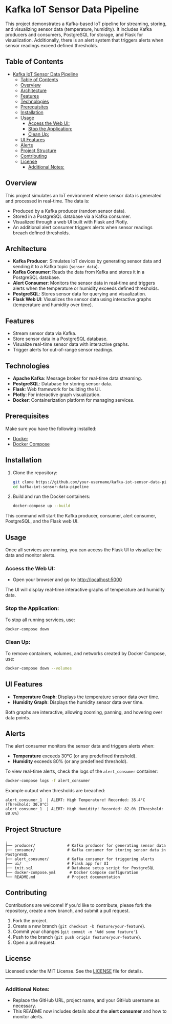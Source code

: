 # Kafka IoT Sensor Data Pipeline

This project demonstrates a Kafka-based IoT pipeline for streaming, storing, and visualizing sensor data (temperature, humidity). It includes Kafka producers and consumers, PostgreSQL for storage, and Flask for visualization. Additionally, there is an alert system that triggers alerts when sensor readings exceed defined thresholds.

## Table of Contents

- [Kafka IoT Sensor Data Pipeline](#kafka-iot-sensor-data-pipeline)
  - [Table of Contents](#table-of-contents)
  - [Overview](#overview)
  - [Architecture](#architecture)
  - [Features](#features)
  - [Technologies](#technologies)
  - [Prerequisites](#prerequisites)
  - [Installation](#installation)
  - [Usage](#usage)
    - [Access the Web UI:](#access-the-web-ui)
    - [Stop the Application:](#stop-the-application)
    - [Clean Up:](#clean-up)
  - [UI Features](#ui-features)
  - [Alerts](#alerts)
  - [Project Structure](#project-structure)
  - [Contributing](#contributing)
  - [License](#license)
    - [Additional Notes:](#additional-notes)

## Overview

This project simulates an IoT environment where sensor data is generated and processed in real-time. The data is:
- Produced by a Kafka producer (random sensor data).
- Stored in a PostgreSQL database via a Kafka consumer.
- Visualized through a web UI built with Flask and Plotly.
- An additional alert consumer triggers alerts when sensor readings breach defined thresholds.

## Architecture

- **Kafka Producer**: Simulates IoT devices by generating sensor data and sending it to a Kafka topic (`sensor_data`).
- **Kafka Consumer**: Reads the data from Kafka and stores it in a PostgreSQL database.
- **Alert Consumer**: Monitors the sensor data in real-time and triggers alerts when the temperature or humidity exceeds defined thresholds.
- **PostgreSQL**: Stores sensor data for querying and visualization.
- **Flask Web UI**: Visualizes the sensor data using interactive graphs (temperature and humidity over time).

## Features

- Stream sensor data via Kafka.
- Store sensor data in a PostgreSQL database.
- Visualize real-time sensor data with interactive graphs.
- Trigger alerts for out-of-range sensor readings.

## Technologies

- **Apache Kafka**: Message broker for real-time data streaming.
- **PostgreSQL**: Database for storing sensor data.
- **Flask**: Web framework for building the UI.
- **Plotly**: For interactive graph visualization.
- **Docker**: Containerization platform for managing services.

## Prerequisites

Make sure you have the following installed:

- [Docker](https://www.docker.com/)
- [Docker Compose](https://docs.docker.com/compose/)

## Installation

1. Clone the repository:

   ```bash
   git clone https://github.com/your-username/kafka-iot-sensor-data-pipeline.git
   cd kafka-iot-sensor-data-pipeline
   ```

2. Build and run the Docker containers:

   ```bash
   docker-compose up --build
   ```

This command will start the Kafka producer, consumer, alert consumer, PostgreSQL, and the Flask web UI.

## Usage

Once all services are running, you can access the Flask UI to visualize the data and monitor alerts.

### Access the Web UI:

- Open your browser and go to: [http://localhost:5000](http://localhost:5000)

The UI will display real-time interactive graphs of temperature and humidity data.

### Stop the Application:

To stop all running services, use:

```bash
docker-compose down
```

### Clean Up:

To remove containers, volumes, and networks created by Docker Compose, use:

```bash
docker-compose down --volumes
```

## UI Features

- **Temperature Graph**: Displays the temperature sensor data over time.
- **Humidity Graph**: Displays the humidity sensor data over time.

Both graphs are interactive, allowing zooming, panning, and hovering over data points.

## Alerts

The alert consumer monitors the sensor data and triggers alerts when:
- **Temperature** exceeds 30°C (or any predefined threshold).
- **Humidity** exceeds 80% (or any predefined threshold).

To view real-time alerts, check the logs of the `alert_consumer` container:

```bash
docker-compose logs -f alert_consumer
```

Example output when thresholds are breached:

```
alert_consumer_1  | ALERT: High Temperature! Recorded: 35.4°C (Threshold: 30.0°C)
alert_consumer_1  | ALERT: High Humidity! Recorded: 82.0% (Threshold: 80.0%)
```

## Project Structure

```
.
├── producer/              # Kafka producer for generating sensor data
├── consumer/              # Kafka consumer for storing sensor data in PostgreSQL
├── alert_consumer/        # Kafka consumer for triggering alerts
├── ui/                    # Flask app for UI
├── init.sql               # Database setup script for PostgreSQL
├── docker-compose.yml      # Docker Compose configuration
└── README.md              # Project documentation
```

## Contributing

Contributions are welcome! If you'd like to contribute, please fork the repository, create a new branch, and submit a pull request.

1. Fork the project.
2. Create a new branch (`git checkout -b feature/your-feature`).
3. Commit your changes (`git commit -m 'Add some feature'`).
4. Push to the branch (`git push origin feature/your-feature`).
5. Open a pull request.

## License

Licensed under the MIT License. See the [LICENSE](LICENSE) file for details.

---

### Additional Notes:
- Replace the GitHub URL, project name, and your GitHub username as necessary.
- This README now includes details about the **alert consumer** and how to monitor alerts.
